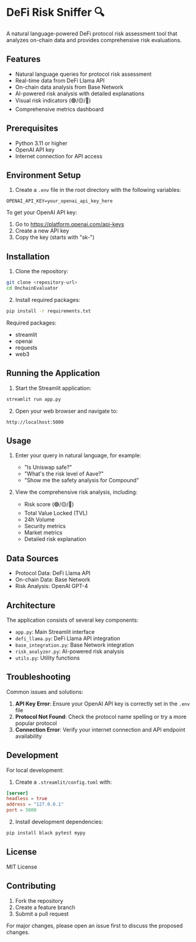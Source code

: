 # DeFi Risk Sniffer 🔍

A natural language-powered DeFi protocol risk assessment tool that analyzes on-chain data and provides comprehensive risk evaluations.

## Features

- Natural language queries for protocol risk assessment
- Real-time data from DeFi Llama API
- On-chain data analysis from Base Network
- AI-powered risk analysis with detailed explanations
- Visual risk indicators (🟢/🟡/🔴)
- Comprehensive metrics dashboard

## Prerequisites

- Python 3.11 or higher
- OpenAI API key
- Internet connection for API access

## Environment Setup

1. Create a `.env` file in the root directory with the following variables:

```env
OPENAI_API_KEY=your_openai_api_key_here
```

To get your OpenAI API key:
1. Go to https://platform.openai.com/api-keys
2. Create a new API key
3. Copy the key (starts with "sk-")

## Installation

1. Clone the repository:
```bash
git clone <repository-url>
cd OnchainEvaluator
```

2. Install required packages:
```bash
pip install -r requirements.txt
```

Required packages:
- streamlit
- openai
- requests
- web3

## Running the Application

1. Start the Streamlit application:
```bash
streamlit run app.py
```

2. Open your web browser and navigate to:
```
http://localhost:5000
```

## Usage

1. Enter your query in natural language, for example:
   - "Is Uniswap safe?"
   - "What's the risk level of Aave?"
   - "Show me the safety analysis for Compound"

2. View the comprehensive risk analysis, including:
   - Risk score (🟢/🟡/🔴)
   - Total Value Locked (TVL)
   - 24h Volume
   - Security metrics
   - Market metrics
   - Detailed risk explanation

## Data Sources

- Protocol Data: DeFi Llama API
- On-chain Data: Base Network
- Risk Analysis: OpenAI GPT-4

## Architecture

The application consists of several key components:

- `app.py`: Main Streamlit interface
- `defi_llama.py`: DeFi Llama API integration
- `base_integration.py`: Base Network integration
- `risk_analyzer.py`: AI-powered risk analysis
- `utils.py`: Utility functions

## Troubleshooting

Common issues and solutions:

1. **API Key Error**: Ensure your OpenAI API key is correctly set in the `.env` file
2. **Protocol Not Found**: Check the protocol name spelling or try a more popular protocol
3. **Connection Error**: Verify your internet connection and API endpoint availability

## Development

For local development:

1. Create a `.streamlit/config.toml` with:
```toml
[server]
headless = true
address = "127.0.0.1"
port = 5000
```

2. Install development dependencies:
```bash
pip install black pytest mypy
```

## License

MIT License

## Contributing

1. Fork the repository
2. Create a feature branch
3. Submit a pull request

For major changes, please open an issue first to discuss the proposed changes.
